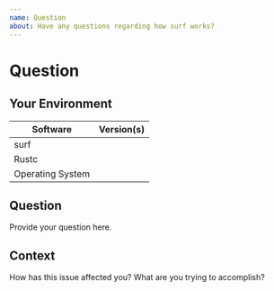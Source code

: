 ```yaml
---
name: Question
about: Have any questions regarding how surf works?
---
```


# Question
## Your Environment
| Software         | Version(s) |
| ---------------- | ---------- |
| surf      |
| Rustc            |
| Operating System |

## Question
Provide your question here.

## Context
How has this issue affected you? What are you trying to accomplish?
